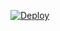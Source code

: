 [![Deploy](https://www.herokucdn.com/deploy/button.svg)](https://heroku.com/deploy?template=https://github.com/Personal4Account/kk)







